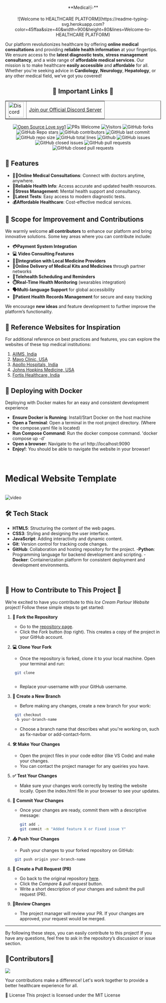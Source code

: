 <p align="center">
    **Medical🩺**
</p>
<p align="center">
    ![Welcome to HEALTHCARE PLATFORM](https://readme-typing-svg.herokuapp.com?color=45ffaa&size=40&width=900&height=80&lines=Welcome-to-HEALTHCARE PLATFORM)
</p>




Our platform revolutionizes healthcare by offering **online medical consultations** and providing **reliable health information** at your fingertips. We ensure access to the **latest diagnostic tests**, **stress management consultancy**, and a wide range of **affordable medical services**. Our mission is to make healthcare **easily accessible** and **affordable** for all. Whether you're seeking advice in **Cardiology**, **Neurology**, **Hepatology**, or any other medical field, we’ve got you covered!

<div align="center">
<p>


## 🔗 Important Links 🔗

<table border="1">
  <tr>
      <td><img src="https://github.com/user-attachments/assets/82287ad0-2c5f-419f-ae49-5283fcc6fcfd" alt="Discord Logo" width="50"></td>
      <td><a href="https://discord.gg/FZxBRpTEeH"> Join our Official Discord Server </a></td>
  </tr>
</table>


[![Open Source Love svg1](https://badges.frapsoft.com/os/v1/open-source.svg?v=103)](https://github.com/ellerbrock/open-source-badges/)
![PRs Welcome](https://img.shields.io/badge/PRs-welcome-brightgreen.svg?style=flat)
![Visitors](https://api.visitorbadge.io/api/visitors?path=mdazfar2%2Fezyshop%20&countColor=%23263759&style=flat)
![GitHub forks](https://img.shields.io/github/forks/tushargupta1504/Medical-Website)
![GitHub Repo stars](https://img.shields.io/github/stars/tushargupta1504/Medical-Website)
![GitHub contributors](https://img.shields.io/github/contributors/tushargupta1504/Medical-Website)
![GitHub last commit](https://img.shields.io/github/last-commit/tushargupta1504/Medical-Website)
![GitHub repo size](https://img.shields.io/github/repo-size/tushargupta1504/Medical-Website)
![GitHub total lines](https://sloc.xyz/github/tushargupta1504/Medical-Website)
![Github](https://img.shields.io/github/license/tushargupta1504/Medical-Website)
![GitHub issues](https://img.shields.io/github/issues/tushargupta1504/Medical-Website)
![GitHub closed issues](https://img.shields.io/github/issues-closed-raw/tushargupta1504/Medical-Website)
![GitHub pull requests](https://img.shields.io/github/issues-pr/tushargupta1504/Medical-Website)
![GitHub closed pull requests](https://img.shields.io/github/issues-pr-closed/tushargupta1504/Medical-Website)
</p>
</div>

## 🌟 Features

- **👨‍💻Online Medical Consultations**: Connect with doctors anytime, anywhere.
- **📝Reliable Health Info**: Access accurate and updated health resources.
- **🌿Stress Management**: Mental health support and consultancy.
- **🧪Latest Tests**: Easy access to modern diagnostic tests.
- **💰Affordable Healthcare**: Cost-effective medical services.



## 🚀 Scope for Improvement and Contributions
We warmly welcome **all contributors** to enhance our platform and bring innovative solutions. Some key areas where you can contribute include:

- **💳Payment System Integration**
- **💻 Video Consulting Features**
- **👨‍⚕️Integration with Local Medicine Providers**
- **🚚Online Delivery of Medical Kits and Medicines** through partner networks
- **🔔Telehealth Scheduling and Reminders**
- **⏱️Real-Time Health Monitoring** (wearables integration)
- **🗣️Multi-language Support** for global accessibility
- **📄Patient Health Records Management** for secure and easy tracking


We encourage **new ideas** and feature development to further improve the platform’s functionality.

## 🔗 Reference Websites for Inspiration
For additional reference on best practices and features, you can explore the websites of these top medical institutions:

1. [AIIMS, India](https://www.aiims.edu)
2. [Mayo Clinic, USA](https://www.mayoclinic.org)
3. [Apollo Hospitals, India](https://www.apollohospitals.com)
4. [Johns Hopkins Medicine, USA](https://www.hopkinsmedicine.org)
5. [Fortis Healthcare, India](https://www.fortishealthcare.com)

## 🐳 Deploying with Docker
Deploying with Docker makes for an easy and consistent development experience

- **Ensure Docker is Running**: Install/Start Docker on the host machine
- **Open a Terminal**: Open a terminal in the root project directory. (Where the compose.yaml file is located)
- **Run Compose Command**: Run the docker compose command. 'docker compose up -d'
- **Open a browser**: Navigate to the url http://localhost:9090
- **Enjoy!**: You should be able to navigate the website in your browser!


<br/>
<h1 align="left">Medical Website Template</h1>
<br/>
<img src="img/medical.gif" alt="video">

## 🛠️ Tech Stack

- **HTML5**: Structuring the content of the web pages.
- **CSS3**: Styling and designing the user interface.
- **JavaScript**: Adding interactivity and dynamic content.
- **Git**: Version control for tracking code changes.
- **GitHub**: Collaboration and hosting repository for the project.
-**Python**: Programming language for backend development and scripting.
-**Docker**: Containerization platform for consistent deployment and development environments.
<br>


## 🚀 How to Contribute to This Project 🚀

We’re excited to have you contribute to this *Ice Cream Parlour Website* project! Follow these simple steps to get started:

1. **🍴 Fork the Repository**  
   - Go to the [repository page](https://github.com/tushargupta1504/Medical-Website/fork).
   - Click the *Fork* button (top right). This creates a copy of the project in your GitHub account.

2. **💻 Clone Your Fork**  
   - Once the repository is forked, clone it to your local machine. Open your terminal and run:
    ``` bash
     git clone
     
    ```
     
   - Replace your-username with your GitHub username.

3. **🌿 Create a New Branch** 
   - Before making any changes, create a new branch for your work:
    ``` bash
     git checkout
     -b your-branch-name
    ```
     
   - Choose a branch name that describes what you're working on, such as fix-navbar or add-contact-form.

4. **🛠️ Make Your Changes**
   - Open the project files in your code editor (like VS Code) and make your changes.
   - You can contact the project manager for any queiries you have.

5. **✅ Test Your Changes**
   - Make sure your changes work correctly by testing the website locally. Open the index.html file in your browser to see your updates.

6. **💬 Commit Your Changes** 
   - Once your changes are ready, commit them with a descriptive message:
     ```bash
     git add .
     git commit -m "Added feature X or Fixed issue Y"
     ```
     

7. **📤 Push Your Changes**
   - Push your changes to your forked repository on GitHub:
    ``` bash
     git push origin your-branch-name
    ```
     

8. **🔄 Create a Pull Request (PR)** 
   - Go back to the original repository [here](https://github.com/tushargupta1504/Medical-Website/pulls?q=is%3Aopen+is%3Apr).
   - Click the *Compare & pull request* button.
   - Write a short description of your changes and submit the pull request (PR).

9. **🔎Review Changes**
   - The project manager will review your PR. If your changes are approved, your request would be merged.

---

By following these steps, you can easily contribute to this project! If you have any questions, feel free to ask in the repository’s discussion or issue section.

## 📢Contributors📢

<a href="https://github.com/tushargupta1504/Medical-Website/graphs/contributors"> <img src="https://contrib.rocks/image?repo=tushargupta1504/Medical-Website" /> </a>

Your contributions make a difference! Let's work together to provide a better healthcare experience for all.

📄 License
This project is licensed under the MIT License

